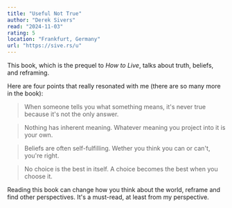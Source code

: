 ```yaml
---
title: "Useful Not True"
author: "Derek Sivers"
read: "2024-11-03"
rating: 5
location: "Frankfurt, Germany"
url: "https://sive.rs/u"
---
```


This book, which is the prequel to _How to Live_, talks about truth, beliefs,
and reframing.

Here are four points that really resonated with me (there are so many more in
the book):

> When someone tells you what something means, it's never true because it's not
  the only answer.

> Nothing has inherent meaning. Whatever meaning you project into it is your
  own.

> Beliefs are often self-fulfilling. Wether you think you can or can't, you're
  right.

> No choice is the best in itself. A choice becomes the best when you choose it.

Reading this book can change how you think about the world, reframe and find
other perspectives.
It's a must-read, at least from my perspective.
